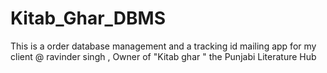 # Kitab_Ghar_DBMS

This is a order database management and a tracking id mailing app for my  client @ ravinder singh , Owner of "Kitab ghar " the Punjabi Literature Hub
